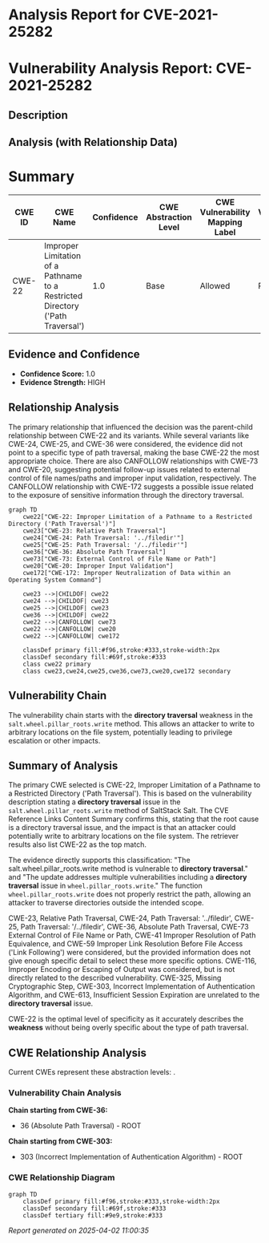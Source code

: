 # Analysis Report for CVE-2021-25282

# Vulnerability Analysis Report: CVE-2021-25282

## Description



## Analysis (with Relationship Data)

# Summary
| CWE ID | CWE Name | Confidence | CWE Abstraction Level | CWE Vulnerability Mapping Label | CWE-Vulnerability Mapping Notes |
|---|---|---|---|---|---|
| CWE-22 | Improper Limitation of a Pathname to a Restricted Directory ('Path Traversal') | 1.0 | Base | Allowed | Primary CWE |

## Evidence and Confidence

*   **Confidence Score:** 1.0
*   **Evidence Strength:** HIGH

## Relationship Analysis
The primary relationship that influenced the decision was the parent-child relationship between CWE-22 and its variants. While several variants like CWE-24, CWE-25, and CWE-36 were considered, the evidence did not point to a specific type of path traversal, making the base CWE-22 the most appropriate choice. There are also CANFOLLOW relationships with CWE-73 and CWE-20, suggesting potential follow-up issues related to external control of file names/paths and improper input validation, respectively. The CANFOLLOW relationship with CWE-172 suggests a possible issue related to the exposure of sensitive information through the directory traversal.

```mermaid
graph TD
    cwe22["CWE-22: Improper Limitation of a Pathname to a Restricted Directory ('Path Traversal')"]
    cwe23["CWE-23: Relative Path Traversal"]
    cwe24["CWE-24: Path Traversal: '../filedir'"]
    cwe25["CWE-25: Path Traversal: '/../filedir'"]
    cwe36["CWE-36: Absolute Path Traversal"]
    cwe73["CWE-73: External Control of File Name or Path"]
    cwe20["CWE-20: Improper Input Validation"]
    cwe172["CWE-172: Improper Neutralization of Data within an Operating System Command"]

    cwe23 -->|CHILDOF| cwe22
    cwe24 -->|CHILDOF| cwe23
    cwe25 -->|CHILDOF| cwe23
    cwe36 -->|CHILDOF| cwe22
    cwe22 -->|CANFOLLOW| cwe73
    cwe22 -->|CANFOLLOW| cwe20
    cwe22 -->|CANFOLLOW| cwe172

    classDef primary fill:#f96,stroke:#333,stroke-width:2px
    classDef secondary fill:#69f,stroke:#333
    class cwe22 primary
    class cwe23,cwe24,cwe25,cwe36,cwe73,cwe20,cwe172 secondary
```

## Vulnerability Chain
The vulnerability chain starts with the **directory traversal** weakness in the `salt.wheel.pillar_roots.write` method. This allows an attacker to write to arbitrary locations on the file system, potentially leading to privilege escalation or other impacts.

## Summary of Analysis
The primary CWE selected is CWE-22, Improper Limitation of a Pathname to a Restricted Directory ('Path Traversal'). This is based on the vulnerability description stating a **directory traversal** issue in the `salt.wheel.pillar_roots.write` method of SaltStack Salt. The CVE Reference Links Content Summary confirms this, stating that the root cause is a directory traversal issue, and the impact is that an attacker could potentially write to arbitrary locations on the file system. The retriever results also list CWE-22 as the top match.

The evidence directly supports this classification: "The salt.wheel.pillar_roots.write method is vulnerable to **directory traversal**." and "The update addresses multiple vulnerabilities including a **directory traversal** issue in `wheel.pillar_roots.write`." The function `wheel.pillar_roots.write` does not properly restrict the path, allowing an attacker to traverse directories outside the intended scope.

CWE-23, Relative Path Traversal, CWE-24, Path Traversal: '../filedir', CWE-25, Path Traversal: '/../filedir', CWE-36, Absolute Path Traversal, CWE-73 External Control of File Name or Path, CWE-41 Improper Resolution of Path Equivalence, and CWE-59 Improper Link Resolution Before File Access ('Link Following') were considered, but the provided information does not give enough specific detail to select these more specific options. CWE-116, Improper Encoding or Escaping of Output was considered, but is not directly related to the described vulnerability. CWE-325, Missing Cryptographic Step, CWE-303, Incorrect Implementation of Authentication Algorithm, and CWE-613, Insufficient Session Expiration are unrelated to the **directory traversal** issue.

CWE-22 is the optimal level of specificity as it accurately describes the **weakness** without being overly specific about the type of path traversal.


## CWE Relationship Analysis

Current CWEs represent these abstraction levels: .


### Vulnerability Chain Analysis

**Chain starting from CWE-36:**
- 36 (Absolute Path Traversal) - ROOT


**Chain starting from CWE-303:**
- 303 (Incorrect Implementation of Authentication Algorithm) - ROOT



### CWE Relationship Diagram

```mermaid
graph TD
    classDef primary fill:#f96,stroke:#333,stroke-width:2px
    classDef secondary fill:#69f,stroke:#333
    classDef tertiary fill:#9e9,stroke:#333
```



*Report generated on 2025-04-02 11:00:35*
